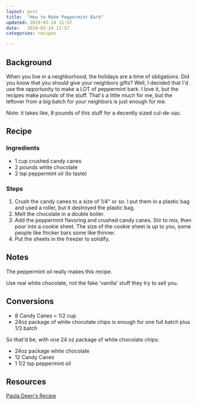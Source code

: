 ```yaml
---
layout: post
title:  "How to Make Peppermint Bark"
updated: 2019-02-24 11:57
date:   2019-02-24 11:57
categories: recipes

---
```


## Background ##

When you live in a neighborhood, the holidays are a time of obligations. Did you know that you should give your neighbors gifts? Well, I decided that I'd use the opportunity to make a LOT of peppermint bark.
I love it, but the recipes make *pounds* of the stuff. That's a little much for me, but the leftover from a big batch for your neighbors is just enough for me.

Note: it takes like, 8 pounds of this stuff for a decently sized cul-de-sac.

## Recipe ##

### Ingredients ###

* 1 cup crushed candy canes
* 2 pounds white chocolate
* 2 tsp peppermint oil (to taste)

### Steps ###

1. Crush the candy canes to a size of 1/4" or so. I put them in a plastic bag and used a roller, but it destroyed the plastic bag.
2. Melt the chocolate in a double boiler.
3. Add the peppermint flavoring and crushed candy canes. Stir to mix, then pour into a cookie sheet. The size of the cookie sheet is up to you, some people like thicker bars some like thinner.
4. Put the sheets in the freezer to solidify.


## Notes ##

The peppermint oil really makes this recipe.

Use real white chocolate, not the fake 'vanilla' stuff they try to sell you.

## Conversions ##

* 8 Candy Canes = 1/2 cup 
* 24oz package of white chocolate chips is enough for one full batch plus 1/3 batch

So that'd be, with one 24 oz package of white chocolate chips:

* 24oz package white chocolate
* 12 Candy Canes
* 1 1/2 tsp peppermint oil

## Resources ##

[Paula Deen's Recipe](https://www.foodnetwork.com/recipes/paula-deen/peppermint-bark-recipe-recipe-1946497)
